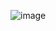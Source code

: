![image](https://user-images.githubusercontent.com/46963349/226993195-60099d24-9746-45ef-bdff-d02423bb4385.png)

